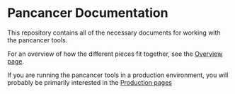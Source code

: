 Pancancer Documentation
=======================

This repository contains all of the necessary documents for working with the pancancer tools.

For an overview of how the different pieces fit together, see the [Overview page](Overview.md).

If you are running the pancancer tools in a production environment, you will probably be primarily interested in the [Production pages](production/README.md#production)


<!--
Uncomment when the developer page has content

If you are a developer who is developing new workflows, or if you are a developer who needs to make changes to parts of the Pancancer infrastructure such as Youxia, pancancer-bag, seqware-bag, or container-host-bag, you will want to read more in the [Developer pages](development/README.md)

Documents:
  - Overview (architecture, system diagrams, etc...)
  - Dev
    - standards for creating dockerized workflows
    - All about: Youxia, pancancer-bag, seqware-bag, container-host-bag and how they all interact.
  - Prod
    - quick start guide
      - setup env
      - central decider client
      - checking pancancer.info
    - cloud specific info
    - fleet maintenance/management
      - Sanger
      - DKFZ/EMBL
      - BWA
-->
